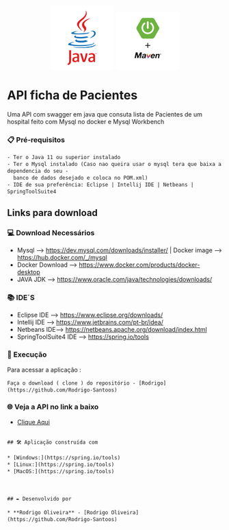 <div align="center">
<img src="imagens/logoJava.png"  width="150" >
 <img src="imagens/spring.png"  width="150" >
</div>

# API ficha de Pacientes
 Uma API com swagger em java que consuta lista de Pacientes de um hospital feito com Mysql no docker e Mysql Workbench
 
### 📋 Pré-requisitos

```
- Ter o Java 11 ou superior instalado 
- Ter o Mysql instalado (Caso nao queira usar o mysql tera que baixa a dependencia do seu -
  banco de dados desejado e coloca no POM.xml) 
- IDE de sua preferência: Eclipse | Intellij IDE | Netbeans | SpringToolSuite4
```
## Links para download
### 💻 Download Necessários 
- Mysql --> https://dev.mysql.com/downloads/installer/  | Docker image --> https://hub.docker.com/_/mysql <br>
- Docker Download --> https://www.docker.com/products/docker-desktop <br>
- JAVA JDK --> https://www.oracle.com/java/technologies/downloads/ <br>

### 📚 IDE´S
- Eclipse IDE --> https://www.eclipse.org/downloads/ <br>
- Intellij IDE --> https://www.jetbrains.com/pt-br/idea/ <br>
- Netbeans IDE--> https://netbeans.apache.org/download/index.html <br>
- SpringToolSuite4 IDE --> https://spring.io/tools

### 🔧 Execução

Para acessar a aplicação :

```
Faça o download ( clone ) do repositório - [Rodrigo](https://github.com/Rodrigo-Santoos) 
```
### 🌐 Veja a API no link a baixo
- <a href="https://apirest-pacientes.herokuapp.com/swagger-ui.html#/" target="_blank" rel="external">Clique Aqui</a>
```

## 🛠️ Aplicação construída com 

* [Windows:](https://spring.io/tools)
* [Linux:](https://spring.io/tools) 
* [MacOS:](https://spring.io/tools)



## ✒️ Desenvolvido por

* **Rodrigo Oliveira** - [Rodrigo Oliveira](https://github.com/Rodrigo-Santoos)
